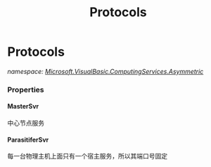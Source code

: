 ﻿---
title: Protocols
---

# Protocols
_namespace: [Microsoft.VisualBasic.ComputingServices.Asymmetric](N-Microsoft.VisualBasic.ComputingServices.Asymmetric.html)_





### Properties

#### MasterSvr
中心节点服务
#### ParasitiferSvr
每一台物理主机上面只有一个宿主服务，所以其端口号固定

